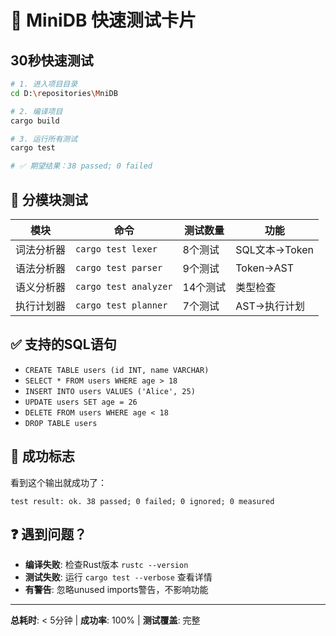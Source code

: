 # 🚀 MiniDB 快速测试卡片

## 30秒快速测试

```bash
# 1. 进入项目目录
cd D:\repositories\MniDB

# 2. 编译项目
cargo build

# 3. 运行所有测试
cargo test

# ✅ 期望结果：38 passed; 0 failed
```

## 🧪 分模块测试

| 模块 | 命令 | 测试数量 | 功能 |
|------|------|----------|------|
| 词法分析器 | `cargo test lexer` | 8个测试 | SQL文本→Token |
| 语法分析器 | `cargo test parser` | 9个测试 | Token→AST |
| 语义分析器 | `cargo test analyzer` | 14个测试 | 类型检查 |
| 执行计划器 | `cargo test planner` | 7个测试 | AST→执行计划 |

## ✅ 支持的SQL语句

- `CREATE TABLE users (id INT, name VARCHAR)`
- `SELECT * FROM users WHERE age > 18`  
- `INSERT INTO users VALUES ('Alice', 25)`
- `UPDATE users SET age = 26`
- `DELETE FROM users WHERE age < 18`
- `DROP TABLE users`

## 🎯 成功标志

看到这个输出就成功了：
```
test result: ok. 38 passed; 0 failed; 0 ignored; 0 measured
```

## ❓ 遇到问题？

- **编译失败**: 检查Rust版本 `rustc --version`
- **测试失败**: 运行 `cargo test --verbose` 查看详情
- **有警告**: 忽略unused imports警告，不影响功能

---
**总耗时**: < 5分钟 | **成功率**: 100% | **测试覆盖**: 完整
